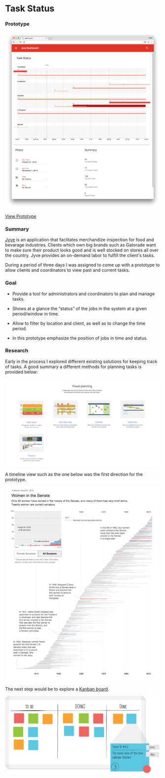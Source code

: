 # Task Status

### Prototype

[![jyve](https://github.com/ArthurYidi/Job-Status-Visualization/blob/master/docs/jyve.png?raw=true)](http://arthuryidi.s3-website-us-west-1.amazonaws.com/jyve/)

[View Prototype](http://arthuryidi.s3-website-us-west-1.amazonaws.com/jyve/)

### Summary

[Jyve](http://www.jyve.com/) is an application that faclitates merchandize inspection for food and bevarage industries. Clients which own big brands such as Gatorade want to make sure their product looks good and is well stocked on stores all over the country. Jyve provides an on-demand labor to fulfill the client's tasks.

During a period of three days I was assigned to come up with a prototype to allow clients and coordinators to view past and current tasks.

### Goal

- Provide a tool for administrators and coordinators to plan and manage tasks.

- Shows at a glance the “status” of the jobs in the system at a given period/window in time.

- Allow to filter by location and client, as well as to change the time period.

- In this prototype emphasize the position of jobs in time and status.

### Research

Early in the process I explored different existing solutions for keeping track of tasks. A good summary a different methods for planning tasks is provided below:

![inspiration](https://github.com/ArthurYidi/Job-Status-Visualization/blob/master/docs/inspiration2.png?raw=true)

A timeline view such as the one below was the first direction for the prototype.

![inspiration](https://github.com/ArthurYidi/Job-Status-Visualization/blob/1693a519171103c1683d68f2794c979d050d0135/docs/inspiration3.png?raw=true)

The next step would be to explore a [Kanban board](https://en.wikipedia.org/wiki/Kanban_board).

![inspiration](https://github.com/ArthurYidi/Job-Status-Visualization/blob/master/docs/inspiration1.jpg?raw=true)
